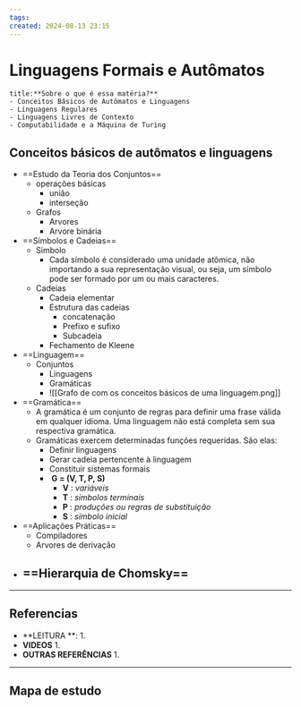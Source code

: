 ```yaml
---
tags: 
created: 2024-08-13 23:15
---
```

# Linguagens Formais e Autômatos
```ad-question
title:**Sobre o que é essa matéria?**
- Conceitos Básicos de Autômatos e Linguagens
- Linguagens Regulares
- Linguagens Livres de Contexto
- Computabilidade e a Máquina de Turing
```

## Conceitos básicos de autômatos e linguagens
- ==Estudo da Teoria dos Conjuntos==
	- operações básicas
		- união 
		- interseção
	- Grafos
		- Arvores
		- Arvore binária
- ==Símbolos e Cadeias==
	- Simbolo
		- Cada símbolo é considerado uma unidade atômica, não importando a sua representação visual, ou seja, um símbolo pode ser formado por um ou mais caracteres.
	- Cadeias
		- Cadeia elementar
		- Estrutura das cadeias
			- concatenação
			- Prefixo e sufixo
			- Subcadeia
		- Fechamento de Kleene
- ==Linguagem==
	- Conjuntos
		- Linguagens
		- Gramáticas
		- ![[Grafo  de  com os conceitos básicos de uma linguagem.png]]
- ==Gramática==
	- A gramática é um conjunto de regras para definir uma frase válida em qualquer idioma. Uma linguagem não está completa sem sua respectiva gramática.
	- Gramáticas exercem determinadas funções requeridas. São elas:
		- Definir linguagens
		- Gerar cadeia pertencente à linguagem
		- Constituir  sistemas formais
		-  **G = (V, T, P, S)**
			- **V** : *variáveis*
			- **T** : *símbolos terminais*
			- **P** : *produções ou regras de substituição* 
			- **S** : *símbolo inicial*
- ==Aplicações Práticas==
	- Compiladores
	- Arvores de derivação
- ==Hierarquia de Chomsky==
	- 

---
## Referencias
- **LEITURA **:
	1. 
- **VIDEOS**
	1. 
- **OUTRAS REFERÊNCIAS**
	1.
---
## Mapa de estudo